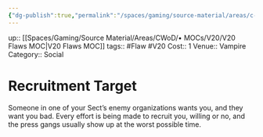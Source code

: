 ```yaml
---
{"dg-publish":true,"permalink":"/spaces/gaming/source-material/areas/c-wo-d/genre/vampire/v20/merits-and-flaws/recruitment-target/","dgHomeLink":true,"dgPassFrontmatter":true}
---
```


up:: [[Spaces/Gaming/Source Material/Areas/CWoD/• MOCs/V20/V20 Flaws MOC|V20 Flaws MOC]]
tags:: #Flaw #V20 
Cost:: 1
Venue:: Vampire
Category:: Social

# Recruitment Target
Someone in one of your Sect’s enemy organizations
wants you, and they want you bad. Every effort is being
made to recruit you, willing or no, and the press gangs
usually show up at the worst possible time.